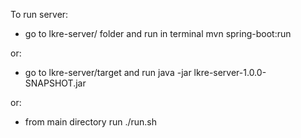 To run server:
* go to lkre-server/ folder and run in terminal mvn spring-boot:run

or:

* go to lkre-server/target and run java -jar lkre-server-1.0.0-SNAPSHOT.jar

or:

* from main directory run ./run.sh
